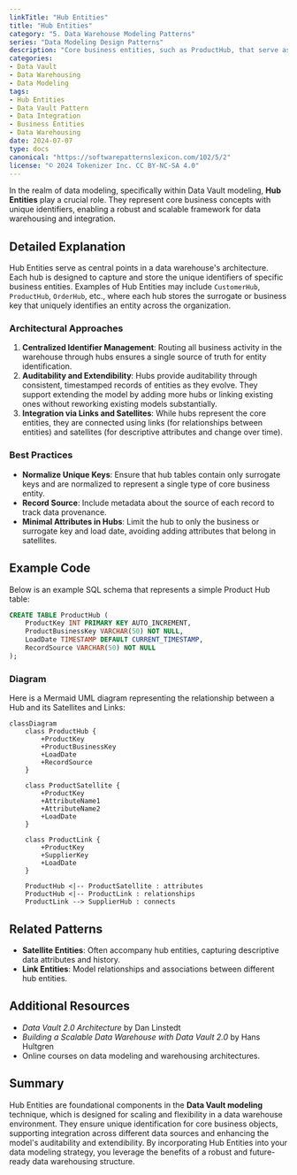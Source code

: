 ```yaml
---
linkTitle: "Hub Entities"
title: "Hub Entities"
category: "5. Data Warehouse Modeling Patterns"
series: "Data Modeling Design Patterns"
description: "Core business entities, such as ProductHub, that serve as unique identifiers in Data Vault modeling, forming the foundation for data integration and warehousing."
categories:
- Data Vault
- Data Warehousing
- Data Modeling
tags:
- Hub Entities
- Data Vault Pattern
- Data Integration
- Business Entities
- Data Warehousing
date: 2024-07-07
type: docs
canonical: "https://softwarepatternslexicon.com/102/5/2"
license: "© 2024 Tokenizer Inc. CC BY-NC-SA 4.0"
---
```



In the realm of data modeling, specifically within Data Vault modeling, **Hub Entities** play a crucial role. They represent core business concepts with unique identifiers, enabling a robust and scalable framework for data warehousing and integration.

## Detailed Explanation

Hub Entities serve as central points in a data warehouse's architecture. Each hub is designed to capture and store the unique identifiers of specific business entities. Examples of Hub Entities may include `CustomerHub`, `ProductHub`, `OrderHub`, etc., where each hub stores the surrogate or business key that uniquely identifies an entity across the organization.

### Architectural Approaches

1. **Centralized Identifier Management**: Routing all business activity in the warehouse through hubs ensures a single source of truth for entity identification.
2. **Auditability and Extendibility**: Hubs provide auditability through consistent, timestamped records of entities as they evolve. They support extending the model by adding more hubs or linking existing ones without reworking existing models substantially.
3. **Integration via Links and Satellites**: While hubs represent the core entities, they are connected using links (for relationships between entities) and satellites (for descriptive attributes and change over time).

### Best Practices

- **Normalize Unique Keys**: Ensure that hub tables contain only surrogate keys and are normalized to represent a single type of core business entity.
- **Record Source**: Include metadata about the source of each record to track data provenance.
- **Minimal Attributes in Hubs**: Limit the hub to only the business or surrogate key and load date, avoiding adding attributes that belong in satellites.

## Example Code

Below is an example SQL schema that represents a simple Product Hub table:

```sql
CREATE TABLE ProductHub (
    ProductKey INT PRIMARY KEY AUTO_INCREMENT,
    ProductBusinessKey VARCHAR(50) NOT NULL,
    LoadDate TIMESTAMP DEFAULT CURRENT_TIMESTAMP,
    RecordSource VARCHAR(50) NOT NULL
);
```

### Diagram

Here is a Mermaid UML diagram representing the relationship between a Hub and its Satellites and Links:

```mermaid
classDiagram
    class ProductHub {
        +ProductKey
        +ProductBusinessKey
        +LoadDate
        +RecordSource
    }

    class ProductSatellite {
        +ProductKey
        +AttributeName1
        +AttributeName2
        +LoadDate
    }

    class ProductLink {
        +ProductKey
        +SupplierKey
        +LoadDate
    }

    ProductHub <|-- ProductSatellite : attributes
    ProductHub <|-- ProductLink : relationships
    ProductLink --> SupplierHub : connects
```

## Related Patterns

- **Satellite Entities**: Often accompany hub entities, capturing descriptive data attributes and history.
- **Link Entities**: Model relationships and associations between different hub entities.

## Additional Resources

- *Data Vault 2.0 Architecture* by Dan Linstedt
- *Building a Scalable Data Warehouse with Data Vault 2.0* by Hans Hultgren
- Online courses on data modeling and warehousing architectures.

## Summary

Hub Entities are foundational components in the **Data Vault modeling** technique, which is designed for scaling and flexibility in a data warehouse environment. They ensure unique identification for core business objects, supporting integration across different data sources and enhancing the model's auditability and extendibility. By incorporating Hub Entities into your data modeling strategy, you leverage the benefits of a robust and future-ready data warehousing structure.
